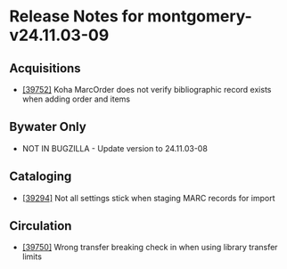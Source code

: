 
# Release Notes for montgomery-v24.11.03-09

## Acquisitions

- [[39752]](http://bugs.koha-community.org/bugzilla3/show_bug.cgi?id=39752) Koha MarcOrder does not verify bibliographic record exists when adding order and items

## Bywater Only

- NOT IN BUGZILLA - Update version to 24.11.03-08

## Cataloging

- [[39294]](http://bugs.koha-community.org/bugzilla3/show_bug.cgi?id=39294) Not all settings stick when staging MARC records for import

## Circulation

- [[39750]](http://bugs.koha-community.org/bugzilla3/show_bug.cgi?id=39750) Wrong transfer breaking check in when using library transfer limits


